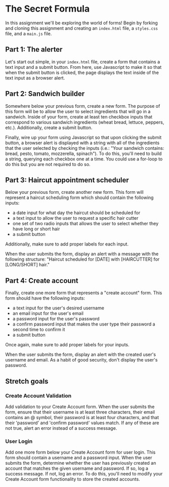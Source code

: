 # The Secret Formula

In this assignment we'll be exploring the world of forms! Begin by forking and cloning this assignment and creating an `index.html` file, a `styles.css` file, and a `main.js` file.

## Part 1: The alerter

Let's start out simple, in your `index.html` file, create a form that contains a text input and a submit button. From here, use Javascript to make it so that when the submit button is clicked, the page displays the text inside of the text input as a browser alert.

## Part 2: Sandwich builder

Somewhere below your previous form, create a new form. The purpose of this form will be to allow the user to select ingredients that will go in a sandwich. Inside of your form, create at least ten checkbox inputs that correspond to various sandwich ingredients (wheat bread, lettuce, peppers, etc.). Additionally, create a submit button.

Finally, wire up your form using Javascript so that upon clicking the submit button, a browser alert is displayed with a string with all of the ingredients that the user selected by checking the inputs (i.e.: "Your sandwich contains: bread, pesto, tomato, mozzerella, spinach"). To do this, you'll need to build a string, querying each checkbox one at a time. You could use a for-loop to do this but you are not required to do so.

## Part 3: Haircut appointment scheduler

Below your previous form, create another new form. This form will represent a haircut scheduling form which should contain the following inputs:
* a date input for what day the haircut should be scheduled for
* a text input to allow the user to request a specific hair cutter
* one set of two radio inputs that allows the user to select whether they have long or short hair
* a submit button

Additionally, make sure to add proper labels for each input.

When the user submits the form, display an alert with a message with the following structure: "Haircut scheduled for [DATE] with [HAIRCUTTER] for [LONG/SHORT] hair."

## Part 4: Create account

Finally, create one more form that represents a "create account" form. This form should have the following inputs:
* a text input for the user's desired username
* an email input for the user's email
* a password input for the user's password
* a confirm password input that makes the user type their password a second time to confirm it
* a submit button

Once again, make sure to add proper labels for your inputs.

When the user submits the form, display an alert with the created user's username and email. As a habit of good security, don't display the user's password.

## Stretch goals

### Create Account Validation

Add validation to your Create Account form. When the user submits the form, ensure that their username is at least three characters, their email contains an @ symbol, their password is at least four characters, and that their 'password' and 'confirm password' values match. If any of these are not true, alert an error instead of a success message.

### User Login

Add one more form below your Create Account form for user login. This form should contain a username and a password input. When the user submits the form, determine whether the user has previously created an account that matches the given username and password. If so, log a success message. If not, log an error. To do this, you'll need to modify your Create Account form functionality to store the created accounts.

